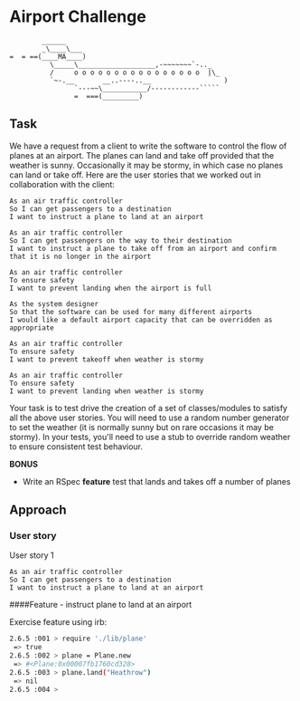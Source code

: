 Airport Challenge
=================

```
        ______
        _\____\___
=  = ==(____MA____)
          \_____\___________________,-~~~~~~~`-.._
          /     o o o o o o o o o o o o o o o o  |\_
          `~-.__       __..----..__                  )
                `---~~\___________/------------`````
                =  ===(_________)

```

Task
-----

We have a request from a client to write the software to control the flow of planes at an airport. The planes can land and take off provided that the weather is sunny. Occasionally it may be stormy, in which case no planes can land or take off.  Here are the user stories that we worked out in collaboration with the client:

```
As an air traffic controller 
So I can get passengers to a destination 
I want to instruct a plane to land at an airport

As an air traffic controller 
So I can get passengers on the way to their destination 
I want to instruct a plane to take off from an airport and confirm that it is no longer in the airport

As an air traffic controller 
To ensure safety 
I want to prevent landing when the airport is full 

As the system designer
So that the software can be used for many different airports
I would like a default airport capacity that can be overridden as appropriate

As an air traffic controller 
To ensure safety 
I want to prevent takeoff when weather is stormy 

As an air traffic controller 
To ensure safety 
I want to prevent landing when weather is stormy 
```

Your task is to test drive the creation of a set of classes/modules to satisfy all the above user stories. You will need to use a random number generator to set the weather (it is normally sunny but on rare occasions it may be stormy). In your tests, you'll need to use a stub to override random weather to ensure consistent test behaviour.


**BONUS**

* Write an RSpec **feature** test that lands and takes off a number of planes

Approach
--------
### User story

User story 1

```
As an air traffic controller 
So I can get passengers to a destination 
I want to instruct a plane to land at an airport
```

####Feature - instruct plane to land at an airport

Exercise feature using irb:

```bash
2.6.5 :001 > require './lib/plane'
 => true 
2.6.5 :002 > plane = Plane.new
 => #<Plane:0x00007fb1760cd328> 
2.6.5 :003 > plane.land("Heathrow")
 => nil 
2.6.5 :004 > 
```